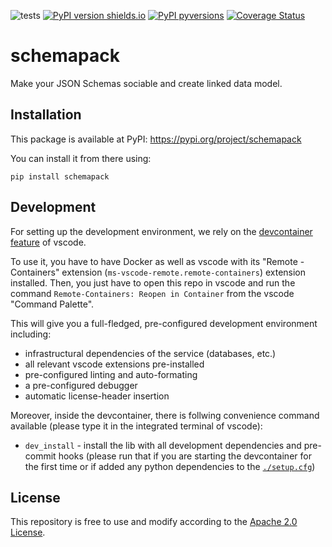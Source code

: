 ![tests](https://github.com/ghga-de/schemapack/actions/workflows/unit_and_int_tests.yaml/badge.svg)
[![PyPI version shields.io](https://img.shields.io/pypi/v/schemapack.svg)](https://pypi.python.org/pypi/schemapack/)
[![PyPI pyversions](https://img.shields.io/pypi/pyversions/schemapack.svg)](https://pypi.python.org/pypi/schemapack/)
[![Coverage Status](https://coveralls.io/repos/github/ghga-de/schemapack/badge.svg?branch=main)](https://coveralls.io/github/ghga-de/schemapack?branch=main)

# schemapack

Make your JSON Schemas sociable and create linked data model.

## Installation
This package is available at PyPI:
https://pypi.org/project/schemapack

You can install it from there using:
```
pip install schemapack
```

## Development
For setting up the development environment, we rely on the
[devcontainer feature](https://code.visualstudio.com/docs/remote/containers) of vscode.

To use it, you have to have Docker as well as vscode with its "Remote - Containers" extension (`ms-vscode-remote.remote-containers`) extension installed.
Then, you just have to open this repo in vscode and run the command
`Remote-Containers: Reopen in Container` from the vscode "Command Palette".

This will give you a full-fledged, pre-configured development environment including:
- infrastructural dependencies of the service (databases, etc.)
- all relevant vscode extensions pre-installed
- pre-configured linting and auto-formating
- a pre-configured debugger
- automatic license-header insertion

Moreover, inside the devcontainer, there is follwing convenience command available
(please type it in the integrated terminal of vscode):
- `dev_install` - install the lib with all development dependencies and pre-commit hooks
(please run that if you are starting the devcontainer for the first time
or if added any python dependencies to the [`./setup.cfg`](./setup.cfg))

## License
This repository is free to use and modify according to the [Apache 2.0 License](./LICENSE).
